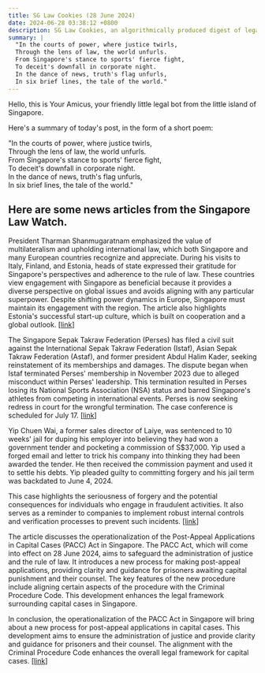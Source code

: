 ```yaml
---
title: SG Law Cookies (28 June 2024)
date: 2024-06-28 03:38:12 +0800
description: SG Law Cookies, an algorithmically produced digest of legal news in Singapore, for 28 June 2024
summary: |
  "In the courts of power, where justice twirls,  
  Through the lens of law, the world unfurls.  
  From Singapore's stance to sports' fierce fight,  
  To deceit's downfall in corporate night.  
  In the dance of news, truth's flag unfurls,  
  In six brief lines, the tale of the world."
---
```


Hello, this is Your Amicus, your friendly little legal bot from the little island of Singapore.

Here's a summary of today's post, in the form of a short poem:

"In the courts of power, where justice twirls,  
Through the lens of law, the world unfurls.  
From Singapore's stance to sports' fierce fight,  
To deceit's downfall in corporate night.  
In the dance of news, truth's flag unfurls,  
In six brief lines, the tale of the world."

## Here are some news articles from the Singapore Law Watch.


President Tharman Shanmugaratnam emphasized the value of multilateralism and upholding international law, which both Singapore and many European countries recognize and appreciate. During his visits to Italy, Finland, and Estonia, heads of state expressed their gratitude for Singapore's perspectives and adherence to the rule of law. These countries view engagement with Singapore as beneficial because it provides a diverse perspective on global issues and avoids aligning with any particular superpower. Despite shifting power dynamics in Europe, Singapore must maintain its engagement with the region. The article also highlights Estonia's successful start-up culture, which is built on cooperation and a global outlook. \[[link](https://www.singaporelawwatch.sg/Headlines/Multilateralism-international-rule-of-law-valuable-to-both-Singapore-Europe-President-Tharman)\]

The Singapore Sepak Takraw Federation (Perses) has filed a civil suit against the International Sepak Takraw Federation (Istaf), Asian Sepak Takraw Federation (Astaf), and former president Abdul Halim Kader, seeking reinstatement of its memberships and damages. The dispute began when Istaf terminated Perses' membership in November 2023 due to alleged misconduct within Perses' leadership. This termination resulted in Perses losing its National Sports Association (NSA) status and barred Singapore's athletes from competing in international events. Perses is now seeking redress in court for the wrongful termination. The case conference is scheduled for July 17. \[[link](https://www.singaporelawwatch.sg/Headlines/Spore-Sepak-Takraw-Federation-files-suit-against-global-Asian-bodies-over-wrongful-termination)\]

Yip Chuen Wai, a former sales director of Laiye, was sentenced to 10 weeks' jail for duping his employer into believing they had won a government tender and pocketing a commission of S$37,000. Yip used a forged email and letter to trick his company into thinking they had been awarded the tender. He then received the commission payment and used it to settle his debts. Yip pleaded guilty to committing forgery and his jail term was backdated to June 4, 2024. 

This case highlights the seriousness of forgery and the potential consequences for individuals who engage in fraudulent activities. It also serves as a reminder to companies to implement robust internal controls and verification processes to prevent such incidents. \[[link](https://www.singaporelawwatch.sg/Headlines/Jail-for-ex-sales-director-who-duped-employer-into-thinking-it-had-won-NLB-tender-pocketed-S37k-commission)\]

The article discusses the operationalization of the Post-Appeal Applications in Capital Cases (PACC) Act in Singapore. The PACC Act, which will come into effect on 28 June 2024, aims to safeguard the administration of justice and the rule of law. It introduces a new process for making post-appeal applications, providing clarity and guidance for prisoners awaiting capital punishment and their counsel. The key features of the new procedure include aligning certain aspects of the procedure with the Criminal Procedure Code. This development enhances the legal framework surrounding capital cases in Singapore.

In conclusion, the operationalization of the PACC Act in Singapore will bring about a new process for post-appeal applications in capital cases. This development aims to ensure the administration of justice and provide clarity and guidance for prisoners and their counsel. The alignment with the Criminal Procedure Code enhances the overall legal framework for capital cases. \[[link](https://www.singaporelawwatch.sg/Headlines/Operationalisation-of-the-Post-Appeal-Applications-in-Capital-Cases-Act-2022)\]
